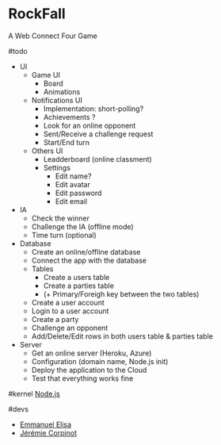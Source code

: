 RockFall
========

A Web Connect Four Game

#todo
* UI
    * Game UI
        * Board
        * Animations
    * Notifications UI
        * Implementation: short-polling?
        * Achievements ?
        * Look for an online opponent
        * Sent/Receive a challenge request
        * Start/End turn
    * Others UI
        * Leadderboard (online classment)
        * Settings
            * Edit name?
            * Edit avatar
            * Edit password
            * Edit email
* IA
    * Check the winner
    * Challenge the IA (offline mode)
    * Time turn (optional)
* Database
    * Create an online/offline database
    * Connect the app with the database
    * Tables
        * Create a users table
        * Create a parties table
        * (+ Primary/Foreigh key between the two tables)
    * Create a user account
    * Login to a user account
    * Create a party
    * Challenge an opponent
    * Add/Delete/Edit rows in both users table & parties table
* Server
    * Get an online server (Heroku, Azure)
    * Configuration (domain name, Node.js init)
    * Deploy the application to the Cloud
    * Test that everything works fine


#kernel
[Node.js](http://nodejs.org/)

#devs
* [Emmanuel Elisa](man_y_c@hotmail.fr)
* [Jérémie Corpinot](jeremiecorpinot@outlook.com)
